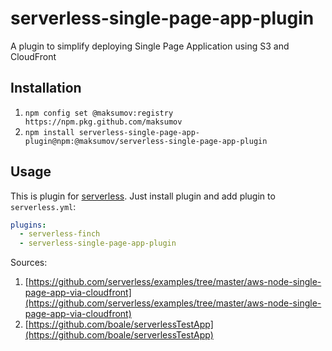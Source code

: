# serverless-single-page-app-plugin

A plugin to simplify deploying Single Page Application using S3 and CloudFront

## Installation

1. `npm config set @maksumov:registry https://npm.pkg.github.com/maksumov`
2. `npm install serverless-single-page-app-plugin@npm:@maksumov/serverless-single-page-app-plugin`

## Usage

This is plugin for [serverless](https://www.npmjs.com/package/serverless). Just install plugin and add plugin to `serverless.yml`:

```yaml
plugins:
  - serverless-finch
  - serverless-single-page-app-plugin
```

Sources:

1. [https://github.com/serverless/examples/tree/master/aws-node-single-page-app-via-cloudfront](https://github.com/serverless/examples/tree/master/aws-node-single-page-app-via-cloudfront)
2. [https://github.com/boale/serverlessTestApp](https://github.com/boale/serverlessTestApp)
